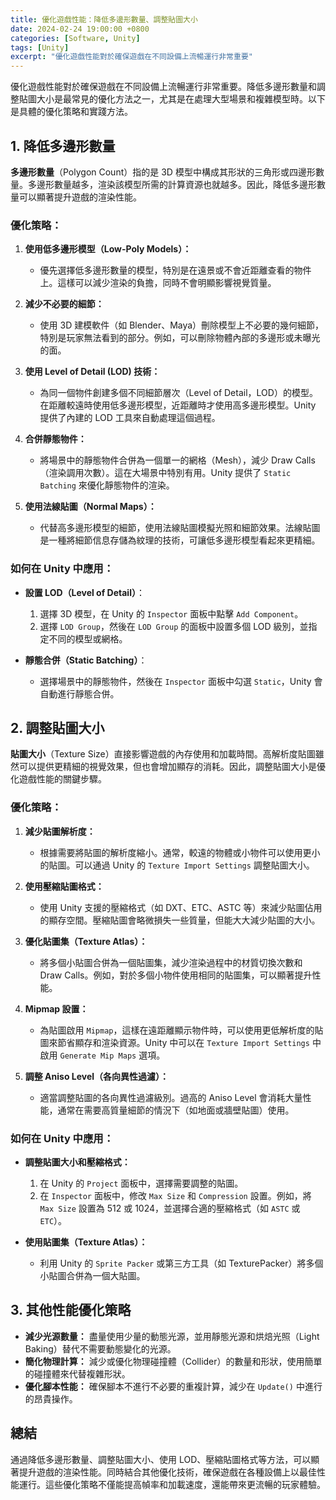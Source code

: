 ```yaml
---
title: 優化遊戲性能：降低多邊形數量、調整貼圖大小
date: 2024-02-24 19:00:00 +0800
categories: [Software, Unity]
tags: [Unity] 
excerpt: "優化遊戲性能對於確保遊戲在不同設備上流暢運行非常重要"
---
```


優化遊戲性能對於確保遊戲在不同設備上流暢運行非常重要。降低多邊形數量和調整貼圖大小是最常見的優化方法之一，尤其是在處理大型場景和複雜模型時。以下是具體的優化策略和實踐方法。

## **1. 降低多邊形數量**

**多邊形數量**（Polygon Count）指的是 3D 模型中構成其形狀的三角形或四邊形數量。多邊形數量越多，渲染該模型所需的計算資源也就越多。因此，降低多邊形數量可以顯著提升遊戲的渲染性能。

### **優化策略：**

1. **使用低多邊形模型（Low-Poly Models）：**
   - 優先選擇低多邊形數量的模型，特別是在遠景或不會近距離查看的物件上。這樣可以減少渲染的負擔，同時不會明顯影響視覺質量。

2. **減少不必要的細節：**
   - 使用 3D 建模軟件（如 Blender、Maya）刪除模型上不必要的幾何細節，特別是玩家無法看到的部分。例如，可以刪除物體內部的多邊形或未曝光的面。

3. **使用 Level of Detail (LOD) 技術：**
   - 為同一個物件創建多個不同細節層次（Level of Detail，LOD）的模型。在距離較遠時使用低多邊形模型，近距離時才使用高多邊形模型。Unity 提供了內建的 LOD 工具來自動處理這個過程。

4. **合併靜態物件：**
   - 將場景中的靜態物件合併為一個單一的網格（Mesh），減少 Draw Calls（渲染調用次數）。這在大場景中特別有用。Unity 提供了 `Static Batching` 來優化靜態物件的渲染。

5. **使用法線貼圖（Normal Maps）：**
   - 代替高多邊形模型的細節，使用法線貼圖模擬光照和細節效果。法線貼圖是一種將細節信息存儲為紋理的技術，可讓低多邊形模型看起來更精細。

### **如何在 Unity 中應用：**

- **設置 LOD（Level of Detail）**：
  1. 選擇 3D 模型，在 Unity 的 `Inspector` 面板中點擊 `Add Component`。
  2. 選擇 `LOD Group`，然後在 `LOD Group` 的面板中設置多個 LOD 級別，並指定不同的模型或網格。

- **靜態合併（Static Batching）**：
  - 選擇場景中的靜態物件，然後在 `Inspector` 面板中勾選 `Static`，Unity 會自動進行靜態合併。

## **2. 調整貼圖大小**

**貼圖大小**（Texture Size）直接影響遊戲的內存使用和加載時間。高解析度貼圖雖然可以提供更精細的視覺效果，但也會增加顯存的消耗。因此，調整貼圖大小是優化遊戲性能的關鍵步驟。

### **優化策略：**

1. **減少貼圖解析度：**
   - 根據需要將貼圖的解析度縮小。通常，較遠的物體或小物件可以使用更小的貼圖。可以通過 Unity 的 `Texture Import Settings` 調整貼圖大小。

2. **使用壓縮貼圖格式：**
   - 使用 Unity 支援的壓縮格式（如 DXT、ETC、ASTC 等）來減少貼圖佔用的顯存空間。壓縮貼圖會略微損失一些質量，但能大大減少貼圖的大小。

3. **優化貼圖集（Texture Atlas）：**
   - 將多個小貼圖合併為一個貼圖集，減少渲染過程中的材質切換次數和 Draw Calls。例如，對於多個小物件使用相同的貼圖集，可以顯著提升性能。

4. **Mipmap 設置：**
   - 為貼圖啟用 `Mipmap`，這樣在遠距離顯示物件時，可以使用更低解析度的貼圖來節省顯存和渲染資源。Unity 中可以在 `Texture Import Settings` 中啟用 `Generate Mip Maps` 選項。

5. **調整 Aniso Level（各向異性過濾）：**
   - 適當調整貼圖的各向異性過濾級別。過高的 Aniso Level 會消耗大量性能，通常在需要高質量細節的情況下（如地面或牆壁貼圖）使用。

### **如何在 Unity 中應用：**

- **調整貼圖大小和壓縮格式：**
  1. 在 Unity 的 `Project` 面板中，選擇需要調整的貼圖。
  2. 在 `Inspector` 面板中，修改 `Max Size` 和 `Compression` 設置。例如，將 `Max Size` 設置為 512 或 1024，並選擇合適的壓縮格式（如 `ASTC` 或 `ETC`）。

- **使用貼圖集（Texture Atlas）：**
  - 利用 Unity 的 `Sprite Packer` 或第三方工具（如 TexturePacker）將多個小貼圖合併為一個大貼圖。

## **3. 其他性能優化策略**

- **減少光源數量：** 盡量使用少量的動態光源，並用靜態光源和烘焙光照（Light Baking）替代不需要動態變化的光源。
- **簡化物理計算：** 減少或優化物理碰撞體（Collider）的數量和形狀，使用簡單的碰撞體來代替複雜形狀。
- **優化腳本性能：** 確保腳本不進行不必要的重複計算，減少在 `Update()` 中進行的昂貴操作。

## **總結**

通過降低多邊形數量、調整貼圖大小、使用 LOD、壓縮貼圖格式等方法，可以顯著提升遊戲的渲染性能。同時結合其他優化技術，確保遊戲在各種設備上以最佳性能運行。這些優化策略不僅能提高幀率和加載速度，還能帶來更流暢的玩家體驗。
